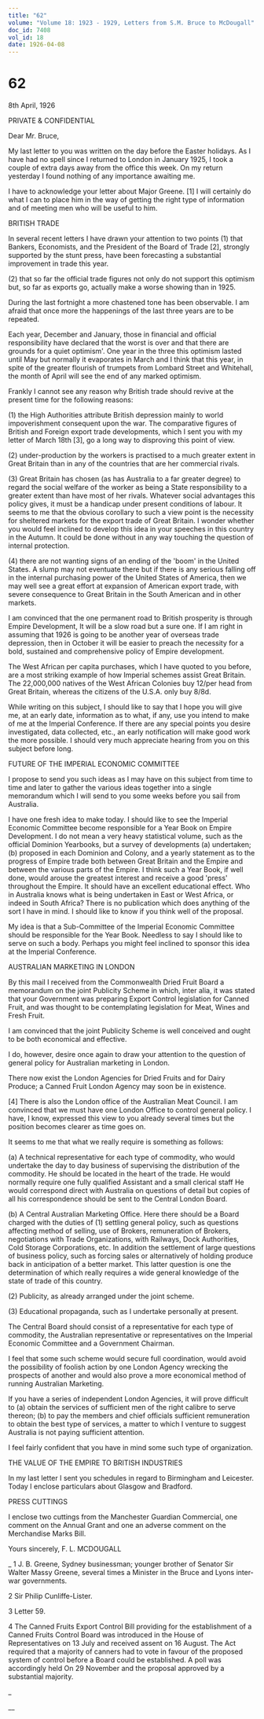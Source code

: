 ```yaml
---
title: "62"
volume: "Volume 18: 1923 - 1929, Letters from S.M. Bruce to McDougall"
doc_id: 7408
vol_id: 18
date: 1926-04-08
---
```


# 62

8th April, 1926

PRIVATE &amp; CONFIDENTIAL

Dear Mr. Bruce,

My last letter to you was written on the day before the Easter holidays. As I have had no spell since I returned to London in January 1925, I took a couple of extra days away from the office this week. On my return yesterday I found nothing of any importance awaiting me.

I have to acknowledge your letter about Major Greene. [1] I will certainly do what I can to place him in the way of getting the right type of information and of meeting men who will be useful to him.

BRITISH TRADE

In several recent letters I have drawn your attention to two points (1) that Bankers, Economists, and the President of the Board of Trade [2], strongly supported by the stunt press, have been forecasting a substantial improvement in trade this year.

(2) that so far the official trade figures not only do not support this optimism but, so far as exports go, actually make a worse showing than in 1925.

During the last fortnight a more chastened tone has been observable. I am afraid that once more the happenings of the last three years are to be repeated.

Each year, December and January, those in financial and official responsibility have declared that the worst is over and that there are grounds for a quiet optimism'. One year in the three this optimism lasted until May but normally it evaporates in March and I think that this year, in spite of the greater flourish of trumpets from Lombard Street and Whitehall, the month of April will see the end of any marked optimism.

Frankly I cannot see any reason why British trade should revive at the present time for the following reasons:

(1) the High Authorities attribute British depression mainly to world impoverishment consequent upon the war. The comparative figures of British and Foreign export trade developments, which I sent you with my letter of March 18th [3], go a long way to disproving this point of view.

(2) under-production by the workers is practised to a much greater extent in Great Britain than in any of the countries that are her commercial rivals.

(3) Great Britain has chosen (as has Australia to a far greater degree) to regard the social welfare of the worker as being a State responsibility to a greater extent than have most of her rivals. Whatever social advantages this policy gives, it must be a handicap under present conditions of labour. It seems to me that the obvious corollary to such a view point is the necessity for sheltered markets for the export trade of Great Britain. I wonder whether you would feel inclined to develop this idea in your speeches in this country in the Autumn. It could be done without in any way touching the question of internal protection.

(4) there are not wanting signs of an ending of the 'boom' in the United States. A slump may not eventuate there but if there is any serious falling off in the internal purchasing power of the United States of America, then we may well see a great effort at expansion of American export trade, with severe consequence to Great Britain in the South American and in other markets.

I am convinced that the one permanent road to British prosperity is through Empire Development, It will be a slow road but a sure one. If I am right in assuming that 1926 is going to be another year of overseas trade depression, then in October it will be easier to preach the necessity for a bold, sustained and comprehensive policy of Empire development.

The West African per capita purchases, which I have quoted to you before, are a most striking example of how Imperial schemes assist Great Britain. The 22,000,000 natives of the West African Colonies buy 12/per head from Great Britain, whereas the citizens of the U.S.A. only buy 8/8d.

While writing on this subject, I should like to say that I hope you will give me, at an early date, information as to what, if any, use you intend to make of me at the Imperial Conference. If there are any special points you desire investigated, data collected, etc., an early notification will make good work the more possible. I should very much appreciate hearing from you on this subject before long.

FUTURE OF THE IMPERIAL ECONOMIC COMMITTEE

I propose to send you such ideas as I may have on this subject from time to time and later to gather the various ideas together into a single memorandum which I will send to you some weeks before you sail from Australia.

I have one fresh idea to make today. I should like to see the Imperial Economic Committee become responsible for a Year Book on Empire Development. I do not mean a very heavy statistical volume, such as the official Dominion Yearbooks, but a survey of developments (a) undertaken; (b) proposed in each Dominion and Colony, and a yearly statement as to the progress of Empire trade both between Great Britain and the Empire and between the various parts of the Empire. I think such a Year Book, if well done, would arouse the greatest interest and receive a good 'press' throughout the Empire. It should have an excellent educational effect. Who in Australia knows what is being undertaken in East or West Africa, or indeed in South Africa? There is no publication which does anything of the sort I have in mind. I should like to know if you think well of the proposal.

My idea is that a Sub-Committee of the Imperial Economic Committee should be responsible for the Year Book. Needless to say I should like to serve on such a body. Perhaps you might feel inclined to sponsor this idea at the Imperial Conference.

AUSTRALIAN MARKETING IN LONDON

By this mail I received from the Commonwealth Dried Fruit Board a memorandum on the joint Publicity Scheme in which, inter alia, it was stated that your Government was preparing Export Control legislation for Canned Fruit, and was thought to be contemplating legislation for Meat, Wines and Fresh Fruit.

I am convinced that the joint Publicity Scheme is well conceived and ought to be both economical and effective.

I do, however, desire once again to draw your attention to the question of general policy for Australian marketing in London.

There now exist the London Agencies for Dried Fruits and for Dairy Produce; a Canned Fruit London Agency may soon be in existence.

[4] There is also the London office of the Australian Meat Council. I am convinced that we must have one London Office to control general policy. I have, I know, expressed this view to you already several times but the position becomes clearer as time goes on.

It seems to me that what we really require is something as follows:

(a) A technical representative for each type of commodity, who would undertake the day to day business of supervising the distribution of the commodity. He should be located in the heart of the trade. He would normally require one fully qualified Assistant and a small clerical staff He would correspond direct with Australia on questions of detail but copies of all his correspondence should be sent to the Central London Board.

(b) A Central Australian Marketing Office. Here there should be a Board charged with the duties of (1) settling general policy, such as questions affecting method of selling, use of Brokers, remuneration of Brokers, negotiations with Trade Organizations, with Railways, Dock Authorities, Cold Storage Corporations, etc. In addition the settlement of large questions of business policy, such as forcing sales or alternatively of holding produce back in anticipation of a better market. This latter question is one the determination of which really requires a wide general knowledge of the state of trade of this country.

(2) Publicity, as already arranged under the joint scheme.

(3) Educational propaganda, such as I undertake personally at present.

The Central Board should consist of a representative for each type of commodity, the Australian representative or representatives on the Imperial Economic Committee and a Government Chairman.

I feel that some such scheme would secure full coordination, would avoid the possibility of foolish action by one London Agency wrecking the prospects of another and would also prove a more economical method of running Australian Marketing.

If you have a series of independent London Agencies, it will prove difficult to (a) obtain the services of sufficient men of the right calibre to serve thereon; (b) to pay the members and chief officials sufficient remuneration to obtain the best type of services, a matter to which I venture to suggest Australia is not paying sufficient attention.

I feel fairly confident that you have in mind some such type of organization.

THE VALUE OF THE EMPIRE TO BRITISH INDUSTRIES

In my last letter I sent you schedules in regard to Birmingham and Leicester. Today I enclose particulars about Glasgow and Bradford.

PRESS CUTTINGS

I enclose two cuttings from the Manchester Guardian Commercial, one comment on the Annual Grant and one an adverse comment on the Merchandise Marks Bill.

Yours sincerely, F. L. MCDOUGALL 

_ 1 J. B. Greene, Sydney businessman; younger brother of Senator Sir Walter Massy Greene, several times a Minister in the Bruce and Lyons inter-war governments.

2 Sir Philip Cunliffe-Lister.

3 Letter 59.

4 The Canned Fruits Export Control Bill providing for the establishment of a Canned Fruits Control Board was introduced in the House of Representatives on 13 July and received assent on 16 August. The Act required that a majority of canners had to vote in favour of the proposed system of control before a Board could be established. A poll was accordingly held On 29 November and the proposal approved by a substantial majority.

_

__
